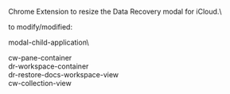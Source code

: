 Chrome Extension to resize the Data Recovery modal for iCloud.\ 

to modify/modified:

modal-child-application\

cw-pane-container\
dr-workspace-container\
dr-restore-docs-workspace-view\
cw-collection-view
